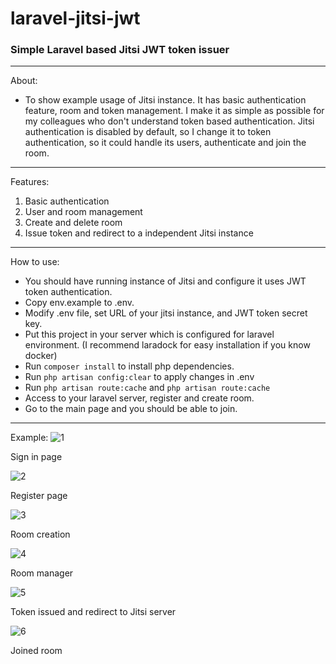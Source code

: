 # laravel-jitsi-jwt
### Simple Laravel based Jitsi JWT token issuer ###
----
About:
- To show example usage of Jitsi instance. It has basic authentication feature, room and token management. I make it as simple as possible for my colleagues who don't understand token based authentication. Jitsi authentication is disabled by default, so I change it to token authentication, so it could handle its users, authenticate and join the room.
----
Features:
1. Basic authentication
2. User and room management
3. Create and delete room
4. Issue token and redirect to a independent Jitsi instance
----
How to use:
- You should have running instance of Jitsi and configure it uses JWT token authentication.
- Copy env.example to .env.
- Modify .env file, set URL of your jitsi instance, and JWT token secret key.
- Put this project in your server which is configured for laravel environment. (I recommend laradock for easy installation if you know docker)
- Run `composer install` to install php dependencies.
- Run `php artisan config:clear` to apply changes in .env
- Run `php artisan route:cache` and `php artisan route:cache`
- Access to your laravel server, register and create room.
- Go to the main page and you should be able to join.
----
Example:
![1](https://github.com/hangon1234/laravel-jitsi-jwt/blob/master/images/1.png?raw=true)

Sign in page

![2](https://github.com/hangon1234/laravel-jitsi-jwt/blob/master/images/2.png?raw=true)

Register page

![3](https://github.com/hangon1234/laravel-jitsi-jwt/blob/master/images/3.png?raw=true)

Room creation

![4](https://github.com/hangon1234/laravel-jitsi-jwt/blob/master/images/4.png?raw=true)

Room manager

![5](https://github.com/hangon1234/laravel-jitsi-jwt/blob/master/images/5.png?raw=true)

Token issued and redirect to Jitsi server

![6](https://github.com/hangon1234/laravel-jitsi-jwt/blob/master/images/6.png?raw=true)

Joined room
